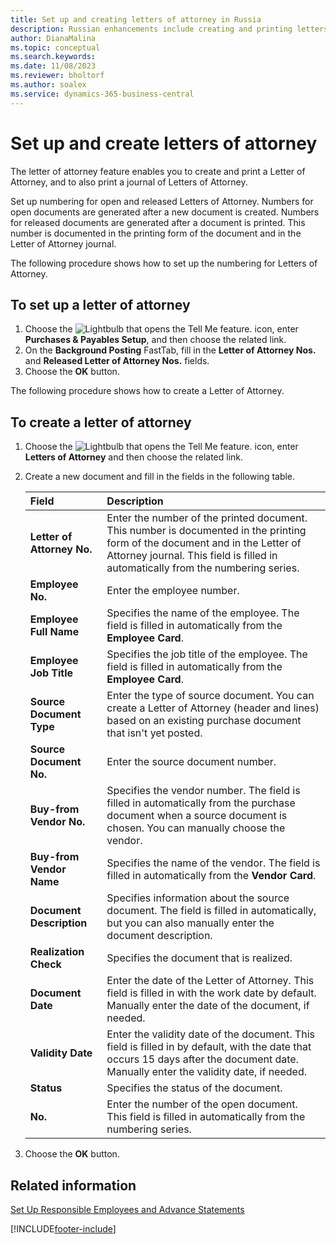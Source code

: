 ```yaml
---
title: Set up and creating letters of attorney in Russia
description: Russian enhancements include creating and printing letters of attorney.
author: DianaMalina
ms.topic: conceptual
ms.search.keywords:
ms.date: 11/08/2023
ms.reviewer: bholtorf
ms.author: soalex
ms.service: dynamics-365-business-central
---
```


# Set up and create letters of attorney

The letter of attorney feature enables you to create and print a Letter of Attorney, and to also print a journal of Letters of Attorney.  

Set up numbering for open and released Letters of Attorney. Numbers for open documents are generated after a new document is created. Numbers for released documents are generated after a document is printed. This number is documented in the printing form of the document and in the Letter of Attorney journal.  

The following procedure shows how to set up the numbering for Letters of Attorney.

## To set up a letter of attorney 

1. Choose the ![Lightbulb that opens the Tell Me feature.](../../media/ui-search/search_small.png "Tell me what you want to do") icon, enter **Purchases & Payables Setup**, and then choose the related link.
2. On the **Background Posting** FastTab, fill in the **Letter of Attorney Nos.** and **Released Letter of Attorney Nos.** fields.
3. Choose the **OK** button.

The following procedure shows how to create a Letter of Attorney.

## To create a letter of attorney 

1. Choose the ![Lightbulb that opens the Tell Me feature.](../../media/ui-search/search_small.png "Tell me what you want to do") icon, enter **Letters of Attorney** and then choose the related link.

2. Create a new document and fill in the fields in the following table.

   | Field                      | Description                                                  |
   | :------------------------- | :----------------------------------------------------------- |
   | **Letter of Attorney No.** | Enter the number of the printed document. This number is documented in the printing form of the document and in the Letter of Attorney journal. This field is filled in automatically from the numbering series. |
   | **Employee No.**           | Enter the employee number.                                   |
   | **Employee Full Name**     | Specifies the name of the employee. The field is filled in automatically from the **Employee Card**. |
   | **Employee Job Title**     | Specifies the job title of the employee. The field is filled in automatically from the **Employee Card**. |
   | **Source Document Type**   | Enter the type of source document. You can create a Letter of Attorney (header and lines) based on an existing purchase document that isn't yet posted. |
   | **Source Document No.**    | Enter the source document number.                            |
   | **Buy-from Vendor No.**    | Specifies the vendor number. The field is filled in automatically from the purchase document when a source document is chosen. You can manually choose the vendor. |
   | **Buy-from Vendor Name**   | Specifies the name of the vendor. The field is filled in automatically from the **Vendor Card**. |
   | **Document Description**   | Specifies information about the source document. The field is filled in automatically, but you can also manually enter the document description. |
   | **Realization Check**      | Specifies the document that is realized.                     |
   | **Document Date**          | Enter the date of the Letter of Attorney. This field is filled in with the work date by default. Manually enter the date of the document, if needed. |
   | **Validity Date**          | Enter the validity date of the document. This field is filled in by default, with the date that occurs 15 days after the document date. Manually enter the validity date, if needed. |
   | **Status**                 | Specifies the status of the document.                        |
   | **No.**                    | Enter the number of the open document. This field is filled in automatically from the numbering series. |

3. Choose the **OK** button.

## Related information

[Set Up Responsible Employees and Advance Statements](How-to-Set-Up-Responsible-Employees-and-Advance-Statements.md)  


[!INCLUDE[footer-include](../../includes/footer-banner.md)]